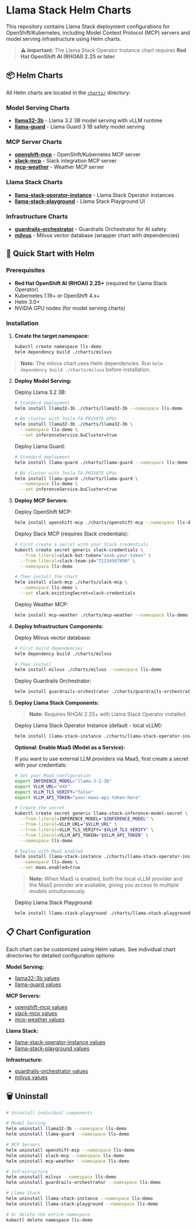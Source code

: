 # Llama Stack Helm Charts

This repository contains Llama Stack deployment configurations for OpenShift/Kubernetes, including Model Context Protocol (MCP) servers and model serving infrastructure using Helm charts.

> **⚠️ Important:** The Llama Stack Operator Instance chart requires **Red Hat OpenShift AI (RHOAI) 2.25 or later**.

## 📦 Helm Charts

All Helm charts are located in the [`charts/`](charts/) directory:

### Model Serving Charts
- **[llama32-3b](charts/llama32-3b/)** - Llama 3.2 3B model serving with vLLM runtime
- **[llama-guard](charts/llama-guard/)** - Llama Guard 3 1B safety model serving

### MCP Server Charts
- **[openshift-mcp](charts/openshift-mcp/)** - OpenShift/Kubernetes MCP server
- **[slack-mcp](charts/slack-mcp/)** - Slack integration MCP server
- **[mcp-weather](charts/mcp-weather/)** - Weather MCP server

### Llama Stack Charts
- **[llama-stack-operator-instance](charts/llama-stack-operator-instance/)** - Llama Stack Operator instances
- **[llama-stack-playground](charts/llama-stack-playground/)** - Llama Stack Playground UI

### Infrastructure Charts
- **[guardrails-orchestrator](charts/guardrails-orchestrator/)** - Guardrails Orchestrator for AI safety
- **[milvus](charts/milvus/)** - Milvus vector database (wrapper chart with dependencies)

## 🚀 Quick Start with Helm

### Prerequisites
- **Red Hat OpenShift AI (RHOAI) 2.25+** (required for Llama Stack Operator)
- Kubernetes 1.19+ or OpenShift 4.x+
- Helm 3.0+
- NVIDIA GPU nodes (for model serving charts)

### Installation

1. **Create the target namespace:**
   ```bash
   kubectl create namespace lls-demo
   helm dependency build ./charts/milvus
   ```

> **Note:** The milvus chart uses Helm dependencies. Run `helm dependency build ./charts/milvus` before installation.

2. **Deploy Model Serving:**

   Deploy Llama 3.2 3B:
   ```bash
   # Standard deployment
   helm install llama32-3b ./charts/llama32-3b --namespace lls-demo

   # BU cluster with Tesla-T4-PRIVATE GPUs
   helm install llama32-3b ./charts/llama32-3b \
     --namespace lls-demo \
     --set inferenceService.buCluster=true
   ```

   Deploy Llama Guard:
   ```bash
   # Standard deployment
   helm install llama-guard ./charts/llama-guard --namespace lls-demo

   # BU cluster with Tesla-T4-PRIVATE GPUs
   helm install llama-guard ./charts/llama-guard \
     --namespace lls-demo \
     --set inferenceService.buCluster=true
   ```

3. **Deploy MCP Servers:**

   Deploy OpenShift MCP:
   ```bash
   helm install openshift-mcp ./charts/openshift-mcp --namespace lls-demo
   ```

   Deploy Slack MCP (requires Slack credentials):
   ```bash
   # First create a secret with your Slack credentials
   kubectl create secret generic slack-credentials \
     --from-literal=slack-bot-token="xoxb-your-token" \
     --from-literal=slack-team-id="T1234567890" \
     --namespace lls-demo

   # Then install the chart
   helm install slack-mcp ./charts/slack-mcp \
     --namespace lls-demo \
     --set slack.existingSecret=slack-credentials
   ```

   Deploy Weather MCP:
   ```bash
   helm install mcp-weather ./charts/mcp-weather --namespace lls-demo
   ```

4. **Deploy Infrastructure Components:**

   Deploy Milvus vector database:
   ```bash
   # First build dependencies
   helm dependency build ./charts/milvus

   # Then install
   helm install milvus ./charts/milvus --namespace lls-demo
   ```

   Deploy Guardrails Orchestrator:
   ```bash
   helm install guardrails-orchestrator ./charts/guardrails-orchestrator --namespace lls-demo
   ```

5. **Deploy Llama Stack Components:**

   > **Note:** Requires RHOAI 2.25+ with Llama Stack Operator installed.

   Deploy Llama Stack Operator Instance (default - local vLLM):
   ```bash
   helm install llama-stack-instance ./charts/llama-stack-operator-instance --namespace lls-demo
   ```

   **Optional: Enable MaaS (Model as a Service):**

   If you want to use external LLM providers via MaaS, first create a secret with your credentials:

   ```bash
   # Set your MaaS configuration
   export INFERENCE_MODEL="llama-3-2-3b"
   export VLLM_URL="XXX"
   export VLLM_TLS_VERIFY="false"
   export VLLM_API_TOKEN="your-maas-api-token-here"

   # Create the secret
   kubectl create secret generic llama-stack-inference-model-secret \
     --from-literal=INFERENCE_MODEL="$INFERENCE_MODEL" \
     --from-literal=VLLM_URL="$VLLM_URL" \
     --from-literal=VLLM_TLS_VERIFY="$VLLM_TLS_VERIFY" \
     --from-literal=VLLM_API_TOKEN="$VLLM_API_TOKEN" \
     --namespace lls-demo

   # Deploy with MaaS enabled
   helm install llama-stack-instance ./charts/llama-stack-operator-instance \
     --namespace lls-demo \
     --set maas.enabled=true
   ```

   > **Note:** When MaaS is enabled, both the local vLLM provider and the MaaS provider are available, giving you access to multiple models simultaneously.

   Deploy Llama Stack Playground:
   ```bash
   helm install llama-stack-playground ./charts/llama-stack-playground --namespace lls-demo
   ```

## 📋 Chart Configuration

Each chart can be customized using Helm values. See individual chart directories for detailed configuration options:

**Model Serving:**
- [llama32-3b values](charts/llama32-3b/values.yaml)
- [llama-guard values](charts/llama-guard/values.yaml)

**MCP Servers:**
- [openshift-mcp values](charts/openshift-mcp/values.yaml)
- [slack-mcp values](charts/slack-mcp/values.yaml)
- [mcp-weather values](charts/mcp-weather/values.yaml)

**Llama Stack:**
- [llama-stack-operator-instance values](charts/llama-stack-operator-instance/values.yaml)
- [llama-stack-playground values](charts/llama-stack-playground/values.yaml)

**Infrastructure:**
- [guardrails-orchestrator values](charts/guardrails-orchestrator/values.yaml)
- [milvus values](charts/milvus/values.yaml)

## 🗑️ Uninstall

```bash
# Uninstall individual components

# Model Serving
helm uninstall llama32-3b --namespace lls-demo
helm uninstall llama-guard --namespace lls-demo

# MCP Servers
helm uninstall openshift-mcp --namespace lls-demo
helm uninstall slack-mcp --namespace lls-demo
helm uninstall mcp-weather --namespace lls-demo

# Infrastructure
helm uninstall milvus --namespace lls-demo
helm uninstall guardrails-orchestrator --namespace lls-demo

# Llama Stack
helm uninstall llama-stack-instance --namespace lls-demo
helm uninstall llama-stack-playground --namespace lls-demo

# Or delete the entire namespace
kubectl delete namespace lls-demo
```